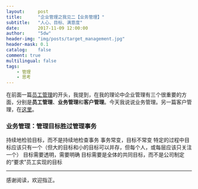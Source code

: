```yaml
---
layout:     post
title:      "企业管理之我见二【业务管理】"
subtitle:   "人心、目标、满意度"
date:       2017-11-09 12:00:00
author:     "5dw"
header-img: "img/posts/target_management.jpg"
header-mask: 0.1
catalog:    false
comment: true
multilingual: false
tags:
    - 管理
    - 思考
---
```


在前面一篇[员工管理](http://5dw.top/2017/11/08/people-management/)的开头，我提到，在我的理论中企业管理有三个很重要的方面，分别是**员工管理**、**业务管理**和**客户管理**。今天我说说业务管理。另一篇客户管理，在[这里](http://5dw.top/2017/11/10/customer-management/)。

### 业务管理：管理目标胜过管理事务

持续地检验目标，而不是持续地检查事务
事务常变，目标不常变
特定的过程中目标应该只有一个（但大的目标和小的目标可以并存，但每个人，或每层应该只关注一个）
目标需要透明，需要明确
目标需要是全体的共同目标，而不是公司制定的“要求”员工实现的目标


**************
感谢阅读，欢迎指正。
